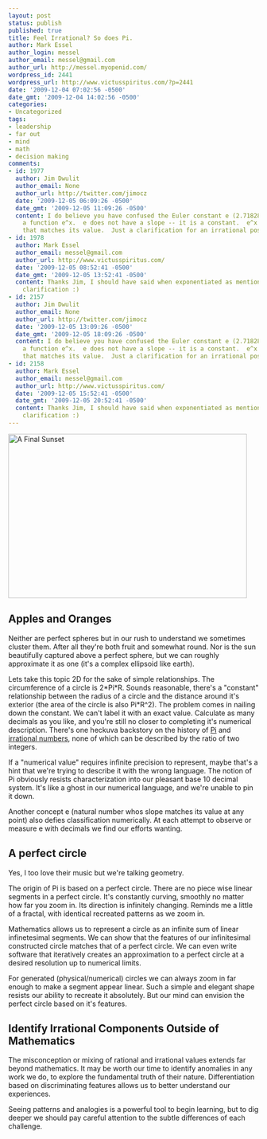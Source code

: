 ```yaml
---
layout: post
status: publish
published: true
title: Feel Irrational? So does Pi.
author: Mark Essel
author_login: messel
author_email: messel@gmail.com
author_url: http://messel.myopenid.com/
wordpress_id: 2441
wordpress_url: http://www.victusspiritus.com/?p=2441
date: '2009-12-04 07:02:56 -0500'
date_gmt: '2009-12-04 14:02:56 -0500'
categories:
- Uncategorized
tags:
- leadership
- far out
- mind
- math
- decision making
comments:
- id: 1977
  author: Jim Dwulit
  author_email: None
  author_url: http://twitter.com/jimocz
  date: '2009-12-05 06:09:26 -0500'
  date_gmt: '2009-12-05 11:09:26 -0500'
  content: I do believe you have confused the Euler constant e (2.7182818...) with
    a function e^x.  e does not have a slope -- it is a constant.  e^x has a slope
    that matches its value.  Just a clarification for an irrational post.
- id: 1978
  author: Mark Essel
  author_email: messel@gmail.com
  author_url: http://www.victusspiritus.com/
  date: '2009-12-05 08:52:41 -0500'
  date_gmt: '2009-12-05 13:52:41 -0500'
  content: Thanks Jim, I should have said when exponentiated as mentioned &lt;a  <br>HREF="http://en.m.wikipedia.org/wiki/E_(mathematical_constant)"&gt;</a>.  <br>Good
    clarification :)
- id: 2157
  author: Jim Dwulit
  author_email: None
  author_url: http://twitter.com/jimocz
  date: '2009-12-05 13:09:26 -0500'
  date_gmt: '2009-12-05 18:09:26 -0500'
  content: I do believe you have confused the Euler constant e (2.7182818...) with
    a function e^x.  e does not have a slope -- it is a constant.  e^x has a slope
    that matches its value.  Just a clarification for an irrational post.
- id: 2158
  author: Mark Essel
  author_email: messel@gmail.com
  author_url: http://www.victusspiritus.com/
  date: '2009-12-05 15:52:41 -0500'
  date_gmt: '2009-12-05 20:52:41 -0500'
  content: Thanks Jim, I should have said when exponentiated as mentioned &lt;a  <br>HREF="http://en.m.wikipedia.org/wiki/E_(mathematical_constant)"&gt;</a>.  <br>Good
    clarification :)
---
```

<p><a href="http://www.stuckincustoms.com"><img src="http://www.victusspiritus.com/wp-content/uploads/2009/12/FinalSunset.jpg" alt="A Final Sunset" title="A Final Sunset" width="480" height="330" class="aligncenter size-full wp-image-2440" /></a></p>
<h2>Apples and Oranges</h2>
<p>Neither are perfect spheres but in our rush to understand we sometimes cluster them. After all they're both fruit and somewhat round. Nor is the sun beautifully captured above a perfect sphere, but we can roughly approximate it as one (it's a complex ellipsoid like earth).</p>
<p>Lets take this topic 2D for the sake of simple relationships. The circumference of a circle is 2*Pi*R. Sounds reasonable, there's a "constant" relationship between the radius of a circle and the distance around it's exterior (the area of the circle is also Pi*R^2). The problem comes in nailing down the constant. We can't label it with an exact value. Calculate as many decimals as you like, and you're still no closer to completing it's numerical description.  There's one heckuva backstory on the history of <a href="http://en.m.wikipedia.org/wiki/Pi?wasRedirected=true">Pi</a> and <a href="http://en.m.wikipedia.org/wiki/Irrational_number">irrational numbers</a>, none of which can be described by the ratio of two integers.</p>
<p>If a "numerical value" requires infinite precision to represent, maybe that's a hint that we're trying to describe it with the wrong language. The notion of Pi obviously resists characterization into our pleasant base 10 decimal system. It's like a ghost in our numerical language, and we're unable to pin it down.</p>
<p>Another concept e (natural number whos slope matches its value at any point) also defies classification numerically. At each attempt to observe or measure e with decimals we find our efforts wanting.</p>
<h2>A perfect circle</h2>
<p>Yes, I too love their music but we're talking geometry.</p>
<p>The origin of Pi is based on a perfect circle. There are no piece wise linear segments in a perfect circle. It's constantly curving, smoothly no matter how far you zoom in. Its direction is infinitely changing. Reminds me a little of a fractal, with identical recreated patterns as we zoom in. </p>
<p>Mathematics allows us to represent a circle as an infinite sum of linear infinetesimal segments. We can show that the features of our infinitesimal constructed circle matches that of a perfect circle. We can even write software that iteratively creates an approximation to a perfect circle at a desired resolution up to numerical limits.</p>
<p>For generated (physical/numerical) circles we can always zoom in far enough to make a segment appear linear. Such a simple and elegant shape resists our ability to recreate it absolutely. But our mind can envision the perfect circle based on it's features.   </p>
<h2>Identify Irrational Components Outside of Mathematics</h2>
<p>The misconception or mixing of rational and irrational values extends far beyond mathematics. It may be worth our time to identify anomalies in any work we do, to explore the fundamental truth of their nature. Differentiation based on discriminating features allows us to better understand our experiences. </p>
<p>Seeing patterns and analogies is a powerful tool to begin learning, but to dig deeper we should pay careful attention to the subtle differences of each challenge. </p>
